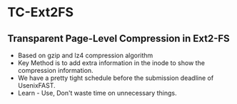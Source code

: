 # TC-Ext2FS 
##  Transparent Page-Level Compression in Ext2-FS
- Based on gzip and lz4 compression algorithm
- Key Method is to add extra information in the inode to show the compression information.
- We have a pretty tight schedule before the submission deadline of UsenixFAST.
- Learn - Use, Don't waste time on unnecessary things.


